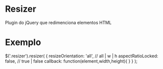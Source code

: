 # Resizer
Plugin do jQuery que redimenciona elementos HTML

# Exemplo

$('.resizer').resizer(
		{
			resizeOrientation: 'all', // all | w | h
			aspectRatioLocked: false, // true | false
			callback: function(element,width,height){ }
		}
	);
